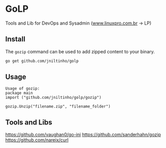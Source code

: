 # GoLP

Tools and Lib for DevOps and Sysadmin (www.linuxpro.com.br -> LP)

## Install

The `gozip` command can be used to add zipped content to your binary.

```bash
go get github.com/jniltinho/golp
```

## Usage

```
Usage of gozip:
package main
import ("github.com/jniltinho/golp/gozip")

gozip.Unzip("filename.zip", "filename_folder")
```

## Tools and Libs

https://github.com/vaughan0/go-ini
https://github.com/sanderhahn/gozip
https://github.com/nareix/curl

